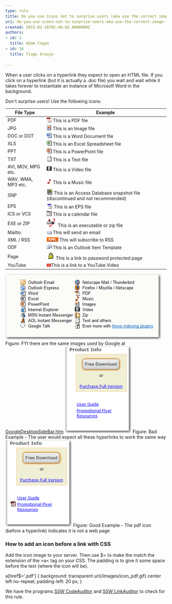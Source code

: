 ```yaml
---
type: rule
title: Do you use icons not to surprise users (aka use the correct image for files)?
uri: do-you-use-icons-not-to-surprise-users-aka-use-the-correct-image-for-files
created: 2015-02-16T02:46:02.0000000Z
authors:
- id: 1
  title: Adam Cogan
- id: 16
  title: Tiago Araujo

---
```


 
When a user clicks on a hyperlink they expect to open an HTML​ file. If you click on a hyperlink (but it is actually a .doc file) you wait and wait while it takes forever to instantiate an instance of Microsoft Word in the background.
 
Don't surprise users! Use the following icons:


| File Type | Example |
| --- | --- |
| PDF | ![Icon PDF](../../assets/IconPdf.png) This is a PDF file<br> |
| JPG | ![Icon JPG](../../assets/IconJpg.gif) This is an Image file |
| DOC or DOT | ![Icon DOC](../../assets/IconDoc.png) This is a Word Document file |
| XLS | ![Icon XLS](../../assets/IconXls.gif) This is an Excel Spreadsheet file |
| PPT | ![Icon PPT](../../assets/IconPPT.png) This is a PowerPoint file |
| TXT | ![Icon TXT](../../assets/IconTxt.gif) This is a Text file |
| AVI, MOV, MPG etc. | ![Icon MOV](../../assets/IconMov.gif) This is a Video file |
| WAV, WMA, MP3 etc. | ![Icon MP3](../../assets/IconMus.gif) This is a Music file |
| SNP | ![Icon SNP](../../assets/IconSnp.gif) This is an Access Database snapshot file (discontinued and not recommended) |
| EPS | ![Icon EPS](../../assets/IconEps.gif) This is an EPS file |
| ICS or VCS | ![Icon VCS](../../assets/IconVCS.gif) This is a calendar file |
| EXE or ZIP | ![Download](../../assets/Download.gif)This is an executable or zip file |
| Mailto: | ![Icon MailTo](../../assets/IconMailTo.gif) This will send an email |
| XML / RSS | ![Icon XML](../../assets/IconXML.gif) This will subscribe to RSS |
| ODF | ![Icon ODF](../../assets/IconOFT.gif) This is an Outlook Item Template |
| Page | ![](../../assets/ms_lock.gif) This is a link to password protected page |
| YouTube | ​![](youtube-icon_png.jpg)This is a link to a YouTube Video |

 ![Image good link](../../assets/GoogleIcons.gif) Figure: FYI there are the same images used by Google at [GoogleDesktopSideBar.htm](http://desktop.google.com/features.html)
  ![Image bad link](../../assets/IconImageBad.gif) Figure: Bad Example - The user would expect all these hyperlinks to work the same way
  ![Image good link](../../assets/IconImageGood.gif) Figure: Good Example - The pdf icon (before a hyperlink) indicates it is not a web page

### How to add an icon before a link with CSS

Add the icon image to your server. Then use $= to make the match the extension of the >a< tag on your CSS. The padding is to give it some space before the text (where the icon will be).

a[href$='.pdf'] 
{ 
background: transparent url(/images/icon\_pdf.gif) center left no-repeat; 
padding-left: 20 px; 
}



We have the programs [SSW CodeAuditor](http://www.codeauditor.com/) and [SSW LinkAuditor](https://linkauditor.com.au/) to check for this rule.


